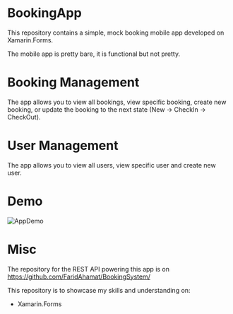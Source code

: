 # BookingApp
This repository contains a simple, mock booking mobile app developed on Xamarin.Forms.

The mobile app is pretty bare, it is functional but not pretty.

# Booking Management
The app allows you to view all bookings, view specific booking, create new booking, or update the booking to the next state (New -> CheckIn -> CheckOut).

# User Management
The app allows you to view all users, view specific user and create new user.

# Demo
![AppDemo](https://media.giphy.com/media/2vmQBjJFoxg4MfUFHt/giphy.gif)

# Misc
The repository for the REST API powering this app is on https://github.com/FaridAhamat/BookingSystem/

This repository is to showcase my skills and understanding on:
- Xamarin.Forms
